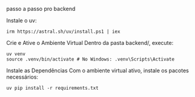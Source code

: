 passo a passo pro backend

Instale o uv:
```
irm https://astral.sh/uv/install.ps1 | iex
```

Crie e Ative o Ambiente Virtual
Dentro da pasta backend/, execute:

```
uv venv
source .venv/bin/activate # No Windows: .venv\Scripts\Activate
```

Instale as Dependências
Com o ambiente virtual ativo, instale os pacotes necessários:

```
uv pip install -r requirements.txt
```
